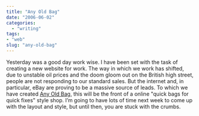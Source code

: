 ```yaml
---
title: "Any Old Bag"
date: "2006-06-02"
categories:
  - "writing"
tags:
- "web"
slug: "any-old-bag"
---
```


 <!-- [![Any Old Bag][image-1]][1] -->
Yesterday was a good day work wise. I have been set with the task of creating a new website for work. The way in which we work has shifted, due to unstable oil prices and the doom gloom out on the British high street, people are not responding to our standard sales. But the internet and, in particular, eBay are proving to be a massive source of leads. To which we have created [Any Old Bag](https://www.anyoldbag.com), this will be the front of a online "quick bags for quick fixes" style shop. I’m going to have lots of time next week to come up with the layout and style, but until then, you are stuck with the crumbs.
